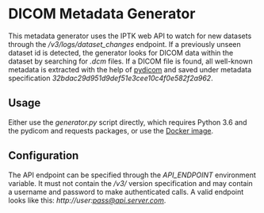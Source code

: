 # DICOM Metadata Generator
This metadata generator uses the IPTK web API to watch for new datasets through the */v3/logs/dataset_changes* endpoint. If a previously unseen dataset id is detected, the generator looks for DICOM data within the dataset by searching for *.dcm* files. If a DICOM file is found, all well-known metadata is extracted with the help of [pydicom](https://pydicom.github.io) and saved under metadata specification *32bdac29d951d9def51e3cee10c4f0e582f2a962*.

## Usage
Either use the *generator.py* script directly, which requires Python 3.6 and the pydicom and requests packages, or use the [Docker image](https://hub.docker.com/r/iptk/generator-dicom/).

## Configuration
The API endpoint can be specified through the *API_ENDPOINT* environment variable. It must not contain the */v3/* version specification and may contain a username and password to make authenticated calls. A valid endpoint looks like this: *http://user:pass@api.server.com*.